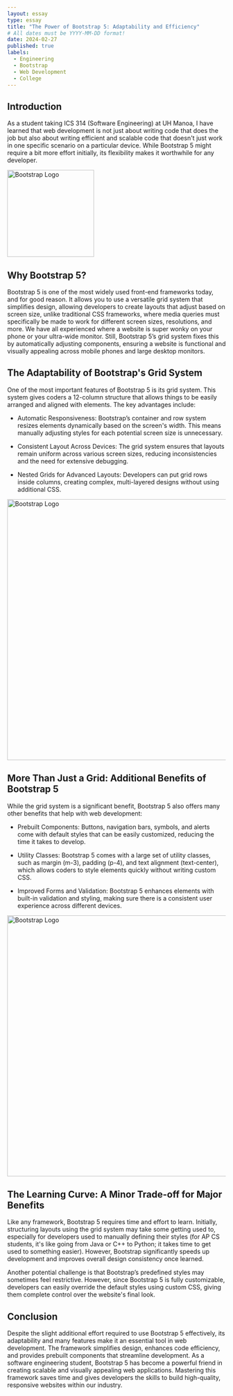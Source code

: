 ```yaml
---
layout: essay
type: essay
title: "The Power of Bootstrap 5: Adaptability and Efficiency"
# All dates must be YYYY-MM-DD format!
date: 2024-02-27
published: true
labels:
  - Engineering
  - Bootstrap
  - Web Development
  - College
---
```




## Introduction

As a student taking ICS 314 (Software Engineering) at UH Manoa, I have learned that web development is not just about writing code that does the job but also about writing efficient and scalable code that doesn't just work in one specific scenario on a particular device. While Bootstrap 5 might require a bit more effort initially, its flexibility makes it worthwhile for any developer.

<img 
  src="https://designmodo.com/wp-content/uploads/2021/03/bootstrap-5-layout.jpg" 
  alt="Bootstrap Logo" 
  title="Bootstrap Logo"
  width="200"
/>

## Why Bootstrap 5?

Bootstrap 5 is one of the most widely used front-end frameworks today, and for good reason. It allows you to use a versatile grid system that simplifies design, allowing developers to create layouts that adjust based on screen size, unlike traditional CSS frameworks, where media queries must specifically be made to work for different screen sizes, resolutions, and more. We have all experienced where a website is super wonky on your phone or your ultra-wide monitor. Still, Bootstrap 5’s grid system fixes this by automatically adjusting components, ensuring a website is functional and visually appealing across mobile phones and large desktop monitors.

## The Adaptability of Bootstrap's Grid System

One of the most important features of Bootstrap 5 is its grid system. This system gives coders a 12-column structure that allows things to be easily arranged and aligned with elements. The key advantages include:

- Automatic Responsiveness: Bootstrap’s container and row system resizes elements dynamically based on the screen's width. This means manually adjusting styles for each potential screen size is unnecessary.

- Consistent Layout Across Devices: The grid system ensures that layouts remain uniform across various screen sizes, reducing inconsistencies and the need for extensive debugging.

- Nested Grids for Advanced Layouts: Developers can put grid rows inside columns, creating complex, multi-layered designs without using additional CSS.
  
<img 
  src="https://hellotech633.wordpress.com/wp-content/uploads/2017/10/1.png?w=526&h=314" 
  alt="Bootstrap Logo" 
  title="Bootstrap Logo"
  width=600
/>
  
## More Than Just a Grid: Additional Benefits of Bootstrap 5

While the grid system is a significant benefit, Bootstrap 5 also offers many other benefits that help with web development:

- Prebuilt Components: Buttons, navigation bars, symbols, and alerts come with default styles that can be easily customized, reducing the time it takes to develop.

- Utility Classes: Bootstrap 5 comes with a large set of utility classes, such as margin (m-3), padding (p-4), and text alignment (text-center), which allows coders to style elements quickly without writing custom CSS.

- Improved Forms and Validation: Bootstrap 5 enhances elements with built-in validation and styling, making sure there is a consistent user experience across different devices.

<img 
  src="https://blog.astemplates.com/wp-content/uploads/2016/09/form13.png" 
  alt="Bootstrap Logo" 
  title="Bootstrap Logo"
  width=600
/>
  
## The Learning Curve: A Minor Trade-off for Major Benefits
Like any framework, Bootstrap 5 requires time and effort to learn. Initially, structuring layouts using the grid system may take some getting used to, especially for developers used to manually defining their styles (for AP CS students, it's like going from Java or C++ to Python; it takes time to get used to something easier). However, Bootstrap significantly speeds up development and improves overall design consistency once learned.

Another potential challenge is that Bootstrap’s predefined styles may sometimes feel restrictive. However, since Bootstrap 5 is fully customizable, developers can easily override the default styles using custom CSS, giving them complete control over the website's final look.

## Conclusion

Despite the slight additional effort required to use Bootstrap 5 effectively, its adaptability and many features make it an essential tool in web development. The framework simplifies design, enhances code efficiency, and provides prebuilt components that streamline development. As a software engineering student, Bootstrap 5 has become a powerful friend in creating scalable and visually appealing web applications. Mastering this framework saves time and gives developers the skills to build high-quality, responsive websites within our industry.


